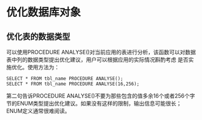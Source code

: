 # 优化数据库对象
## 优化表的数据类型
可以使用PROCEDURE ANALYSE()对当前应用的表进行分析，该函数可以对数据表中列的数据类型提出优化建议，用户可以根据应用的实际情况斟酌考虑
是否实施优化。使用方法为：
```
SELECT * FROM tbl_name PROCEDURE ANALYSE();
SELECT * FROM tbl_name PROCEDURE ANALYSE(16,256);
```
第二句告诉PROCEDURE ANALYSE()不要为那些包含的值多余16个或者256个字节的ENUM类型提出优化建议。如果没有这样的限制，输出信息可能很长；
ENUM定义通常很难阅读。  
